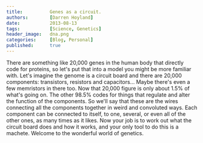 ```yaml
---
title:          Genes as a circuit.
authors:        [Darren Hoyland]
date:           2013-08-13
tags:           [Science, Genetics]
header_image:   dna.png
categories:     [Blog, Personal]
published:      true
---
```


There are something like 20,000 genes in the human body that directly code for proteins, so let's put that into a model you might be more familiar with. Let's imagine the genome is a circuit board and there are 20,000 components: transistors, resistors and capacitors... Maybe there's even a few memristors in there too. Now that 20,000 figure is only about 1.5% of what's going on. The other 98.5% codes for things that regulate and alter the function of the components. So we'll say that these are the wires connecting all the components together in weird and convoluted ways. Each component can be connected to itself, to one, several, or even all of the other ones, as many times as it likes. Now your job is to work out what the circuit board does and how it works, and your only tool to do this is a machete. Welcome to the wonderful world of genetics.
